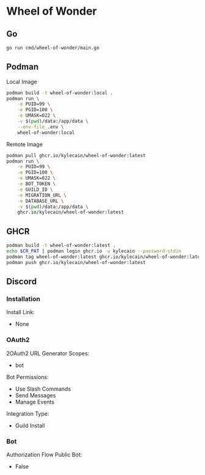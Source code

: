 # Wheel of Wonder

## Go

```zsh
go run cmd/wheel-of-wonder/main.go 
```

## Podman

Local Image

```zsh
podman build -t wheel-of-wonder:local .
podman run \
    -e PUID=99 \
    -e PGID=100 \
    -e UMASK=022 \
    -v $(pwd)/data:/app/data \
    --env-file .env \
    wheel-of-wonder:local
```

Remote Image

```zsh
podman pull ghcr.io/kylecain/wheel-of-wonder:latest
podman run \
    -e PUID=99 \
    -e PGID=100 \
    -e UMASK=022 \
    -e BOT_TOKEN \
    -e GUILD_ID \
    -e MIGRATION_URL \
    -e DATABASE_URL \
    -v $(pwd)/data:/app/data \
    ghcr.io/kylecain/wheel-of-wonder:latest
```

## GHCR

```zsh
podman build -t wheel-of-wonder:latest .
echo $CR_PAT | podman login ghcr.io -u kylecain --password-stdin
podman tag wheel-of-wonder:latest ghcr.io/kylecain/wheel-of-wonder:latest
podman push ghcr.io/kylecain/wheel-of-wonder:latest
```

## Discord

### Installation

Install Link:

* None

### OAuth2

2OAuth2 URL Generator
Scopes:

* bot

Bot Permissions:

* Use Slash Commands
* Send Messages
* Manage Events

Integration Type:

* Guild Install

### Bot

Authorization Flow
Public Bot:

* False
